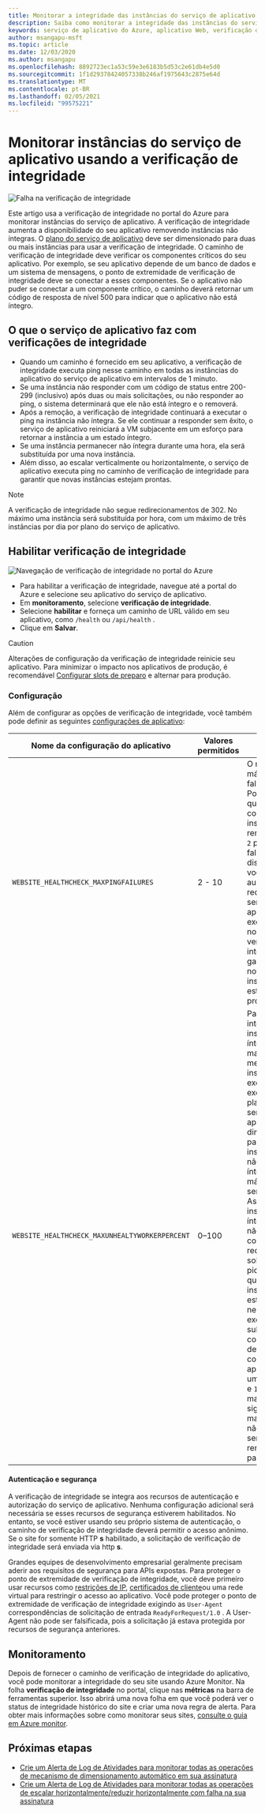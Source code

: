 ```yaml
---
title: Monitorar a integridade das instâncias do serviço de aplicativo
description: Saiba como monitorar a integridade das instâncias do serviço de aplicativo usando a verificação de integridade.
keywords: serviço de aplicativo do Azure, aplicativo Web, verificação de integridade, tráfego de rota, instâncias íntegras, caminho, monitoramento,
author: msangapu-msft
ms.topic: article
ms.date: 12/03/2020
ms.author: msangapu
ms.openlocfilehash: 8892723ec1a53c59e3e6183b5d53c2e61db4e5d0
ms.sourcegitcommit: 1f1d29378424057338b246af1975643c2875e64d
ms.translationtype: MT
ms.contentlocale: pt-BR
ms.lasthandoff: 02/05/2021
ms.locfileid: "99575221"
---
```

# <a name="monitor-app-service-instances-using-health-check"></a>Monitorar instâncias do serviço de aplicativo usando a verificação de integridade

![Falha na verificação de integridade][2]

Este artigo usa a verificação de integridade no portal do Azure para monitorar instâncias do serviço de aplicativo. A verificação de integridade aumenta a disponibilidade do seu aplicativo removendo instâncias não íntegras. O [plano do serviço de aplicativo](/azure/app-service/overview-hosting-plans) deve ser dimensionado para duas ou mais instâncias para usar a verificação de integridade. O caminho de verificação de integridade deve verificar os componentes críticos do seu aplicativo. Por exemplo, se seu aplicativo depende de um banco de dados e um sistema de mensagens, o ponto de extremidade de verificação de integridade deve se conectar a esses componentes. Se o aplicativo não puder se conectar a um componente crítico, o caminho deverá retornar um código de resposta de nível 500 para indicar que o aplicativo não está íntegro.

## <a name="what-app-service-does-with-health-checks"></a>O que o serviço de aplicativo faz com verificações de integridade

- Quando um caminho é fornecido em seu aplicativo, a verificação de integridade executa ping nesse caminho em todas as instâncias do aplicativo do serviço de aplicativo em intervalos de 1 minuto.
- Se uma instância não responder com um código de status entre 200-299 (inclusivo) após duas ou mais solicitações, ou não responder ao ping, o sistema determinará que ele não está íntegro e o removerá.
- Após a remoção, a verificação de integridade continuará a executar o ping na instância não íntegra. Se ele continuar a responder sem êxito, o serviço de aplicativo reiniciará a VM subjacente em um esforço para retornar a instância a um estado íntegro.
- Se uma instância permanecer não íntegra durante uma hora, ela será substituída por uma nova instância.
- Além disso, ao escalar verticalmente ou horizontalmente, o serviço de aplicativo executa ping no caminho de verificação de integridade para garantir que novas instâncias estejam prontas.

> [!NOTE]
> A verificação de integridade não segue redirecionamentos de 302. No máximo uma instância será substituída por hora, com um máximo de três instâncias por dia por plano do serviço de aplicativo.
>

## <a name="enable-health-check"></a>Habilitar verificação de integridade

![Navegação de verificação de integridade no portal do Azure][3]

- Para habilitar a verificação de integridade, navegue até a portal do Azure e selecione seu aplicativo do serviço de aplicativo.
- Em **monitoramento**, selecione **verificação de integridade**.
- Selecione **habilitar** e forneça um caminho de URL válido em seu aplicativo, como `/health` ou `/api/health` .
- Clique em **Salvar**.

> [!CAUTION]
> Alterações de configuração da verificação de integridade reinicie seu aplicativo. Para minimizar o impacto nos aplicativos de produção, é recomendável [Configurar slots de preparo](deploy-staging-slots.md) e alternar para produção.
>

### <a name="configuration"></a>Configuração

Além de configurar as opções de verificação de integridade, você também pode definir as seguintes [configurações de aplicativo](configure-common.md):

| Nome da configuração do aplicativo | Valores permitidos | Descrição |
|-|-|-|
|`WEBSITE_HEALTHCHECK_MAXPINGFAILURES` | 2 - 10 | O número máximo de falhas de ping. Por exemplo, quando definido como `2` , suas instâncias serão removidas após `2` pings com falha. Além disso, quando você estiver aumentando ou reduzindo, o serviço de aplicativo executará ping no caminho de verificação de integridade para garantir que novas instâncias estejam prontas. |
|`WEBSITE_HEALTHCHECK_MAXUNHEALTYWORKERPERCENT` | 0–100 | Para evitar a intensização de instâncias íntegras, não mais do que metade das instâncias serão excluídas. Por exemplo, se um plano do serviço de aplicativo for dimensionado para quatro instâncias e três não estiverem íntegras, no máximo duas serão excluídas. As outras duas instâncias (uma íntegra e uma não íntegra) continuarão a receber solicitações. No pior cenário em que todas as instâncias não estão íntegras, nenhuma será excluída. Para substituir esse comportamento, defina a configuração de aplicativo como um valor entre `0` e `100` . Um valor mais alto significa que mais instâncias não íntegras serão removidas (o padrão é 50). |

#### <a name="authentication-and-security"></a>Autenticação e segurança

A verificação de integridade se integra aos recursos de autenticação e autorização do serviço de aplicativo. Nenhuma configuração adicional será necessária se esses recursos de segurança estiverem habilitados. No entanto, se você estiver usando seu próprio sistema de autenticação, o caminho de verificação de integridade deverá permitir o acesso anônimo. Se o site for somente HTTP **s** habilitado, a solicitação de verificação de integridade será enviada via http **s**.

Grandes equipes de desenvolvimento empresarial geralmente precisam aderir aos requisitos de segurança para APIs expostas. Para proteger o ponto de extremidade de verificação de integridade, você deve primeiro usar recursos como [restrições de IP](app-service-ip-restrictions.md#set-an-ip-address-based-rule), [certificados de cliente](app-service-ip-restrictions.md#set-an-ip-address-based-rule)ou uma rede virtual para restringir o acesso ao aplicativo. Você pode proteger o ponto de extremidade de verificação de integridade exigindo as `User-Agent` correspondências de solicitação de entrada `ReadyForRequest/1.0` . A User-Agent não pode ser falsificada, pois a solicitação já estava protegida por recursos de segurança anteriores.

## <a name="monitoring"></a>Monitoramento

Depois de fornecer o caminho de verificação de integridade do aplicativo, você pode monitorar a integridade do seu site usando Azure Monitor. Na folha **verificação de integridade** no portal, clique nas **métricas** na barra de ferramentas superior. Isso abrirá uma nova folha em que você poderá ver o status de integridade histórico do site e criar uma nova regra de alerta. Para obter mais informações sobre como monitorar seus sites, [consulte o guia em Azure monitor](web-sites-monitor.md).

## <a name="next-steps"></a>Próximas etapas
- [Crie um Alerta de Log de Atividades para monitorar todas as operações de mecanismo de dimensionamento automático em sua assinatura](https://github.com/Azure/azure-quickstart-templates/tree/master/monitor-autoscale-alert)
- [Crie um Alerta de Log de Atividades para monitorar todas as operações de escalar horizontalmente/reduzir horizontalmente com falha na sua assinatura](https://github.com/Azure/azure-quickstart-templates/tree/master/monitor-autoscale-failed-alert)

[1]: ./media/app-service-monitor-instances-health-check/health-check-success-diagram.png
[2]: ./media/app-service-monitor-instances-health-check/health-check-failure-diagram.png
[3]: ./media/app-service-monitor-instances-health-check/azure-portal-navigation-health-check.png
